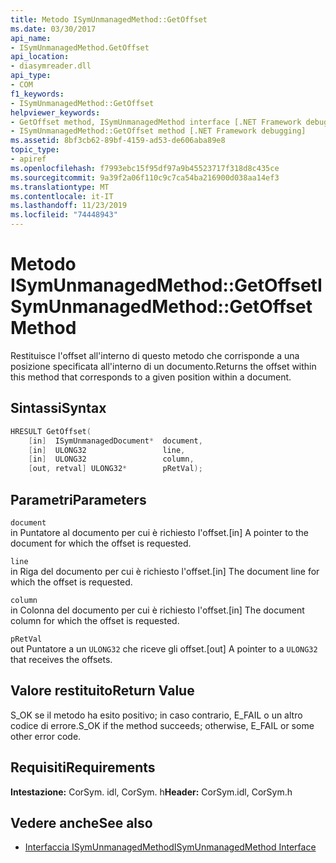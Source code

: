 ```yaml
---
title: Metodo ISymUnmanagedMethod::GetOffset
ms.date: 03/30/2017
api_name:
- ISymUnmanagedMethod.GetOffset
api_location:
- diasymreader.dll
api_type:
- COM
f1_keywords:
- ISymUnmanagedMethod::GetOffset
helpviewer_keywords:
- GetOffset method, ISymUnmanagedMethod interface [.NET Framework debugging]
- ISymUnmanagedMethod::GetOffset method [.NET Framework debugging]
ms.assetid: 8bf3cb62-89bf-4159-ad53-de606aba89e8
topic_type:
- apiref
ms.openlocfilehash: f7993ebc15f95df97a9b45523717f318d8c435ce
ms.sourcegitcommit: 9a39f2a06f110c9c7ca54ba216900d038aa14ef3
ms.translationtype: MT
ms.contentlocale: it-IT
ms.lasthandoff: 11/23/2019
ms.locfileid: "74448943"
---
```

# <a name="isymunmanagedmethodgetoffset-method"></a><span data-ttu-id="cd068-102">Metodo ISymUnmanagedMethod::GetOffset</span><span class="sxs-lookup"><span data-stu-id="cd068-102">ISymUnmanagedMethod::GetOffset Method</span></span>
<span data-ttu-id="cd068-103">Restituisce l'offset all'interno di questo metodo che corrisponde a una posizione specificata all'interno di un documento.</span><span class="sxs-lookup"><span data-stu-id="cd068-103">Returns the offset within this method that corresponds to a given position within a document.</span></span>  
  
## <a name="syntax"></a><span data-ttu-id="cd068-104">Sintassi</span><span class="sxs-lookup"><span data-stu-id="cd068-104">Syntax</span></span>  
  
```cpp  
HRESULT GetOffset(  
    [in]  ISymUnmanagedDocument*  document,  
    [in]  ULONG32                 line,  
    [in]  ULONG32                 column,  
    [out, retval] ULONG32*        pRetVal);  
```  
  
## <a name="parameters"></a><span data-ttu-id="cd068-105">Parametri</span><span class="sxs-lookup"><span data-stu-id="cd068-105">Parameters</span></span>  
 `document`  
 <span data-ttu-id="cd068-106">in Puntatore al documento per cui è richiesto l'offset.</span><span class="sxs-lookup"><span data-stu-id="cd068-106">[in] A pointer to the document for which the offset is requested.</span></span>  
  
 `line`  
 <span data-ttu-id="cd068-107">in Riga del documento per cui è richiesto l'offset.</span><span class="sxs-lookup"><span data-stu-id="cd068-107">[in] The document line for which the offset is requested.</span></span>  
  
 `column`  
 <span data-ttu-id="cd068-108">in Colonna del documento per cui è richiesto l'offset.</span><span class="sxs-lookup"><span data-stu-id="cd068-108">[in] The document column for which the offset is requested.</span></span>  
  
 `pRetVal`  
 <span data-ttu-id="cd068-109">out Puntatore a un `ULONG32` che riceve gli offset.</span><span class="sxs-lookup"><span data-stu-id="cd068-109">[out] A pointer to a `ULONG32` that receives the offsets.</span></span>  
  
## <a name="return-value"></a><span data-ttu-id="cd068-110">Valore restituito</span><span class="sxs-lookup"><span data-stu-id="cd068-110">Return Value</span></span>  
 <span data-ttu-id="cd068-111">S_OK se il metodo ha esito positivo; in caso contrario, E_FAIL o un altro codice di errore.</span><span class="sxs-lookup"><span data-stu-id="cd068-111">S_OK if the method succeeds; otherwise, E_FAIL or some other error code.</span></span>  
  
## <a name="requirements"></a><span data-ttu-id="cd068-112">Requisiti</span><span class="sxs-lookup"><span data-stu-id="cd068-112">Requirements</span></span>  
 <span data-ttu-id="cd068-113">**Intestazione:** CorSym. idl, CorSym. h</span><span class="sxs-lookup"><span data-stu-id="cd068-113">**Header:** CorSym.idl, CorSym.h</span></span>  
  
## <a name="see-also"></a><span data-ttu-id="cd068-114">Vedere anche</span><span class="sxs-lookup"><span data-stu-id="cd068-114">See also</span></span>

- [<span data-ttu-id="cd068-115">Interfaccia ISymUnmanagedMethod</span><span class="sxs-lookup"><span data-stu-id="cd068-115">ISymUnmanagedMethod Interface</span></span>](../../../../docs/framework/unmanaged-api/diagnostics/isymunmanagedmethod-interface.md)
